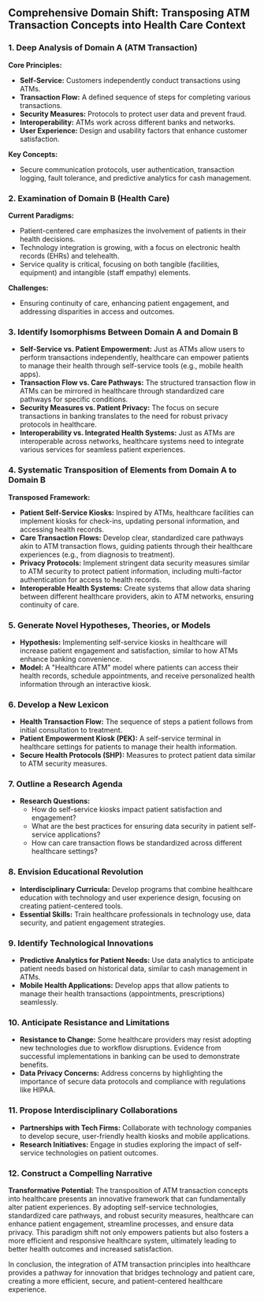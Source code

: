 ## Comprehensive Domain Shift: Transposing ATM Transaction Concepts into Health Care Context

### 1. Deep Analysis of Domain A (ATM Transaction)

**Core Principles:**
- **Self-Service:** Customers independently conduct transactions using ATMs.
- **Transaction Flow:** A defined sequence of steps for completing various transactions.
- **Security Measures:** Protocols to protect user data and prevent fraud.
- **Interoperability:** ATMs work across different banks and networks.
- **User Experience:** Design and usability factors that enhance customer satisfaction.

**Key Concepts:**
- Secure communication protocols, user authentication, transaction logging, fault tolerance, and predictive analytics for cash management.

### 2. Examination of Domain B (Health Care)

**Current Paradigms:**
- Patient-centered care emphasizes the involvement of patients in their health decisions.
- Technology integration is growing, with a focus on electronic health records (EHRs) and telehealth.
- Service quality is critical, focusing on both tangible (facilities, equipment) and intangible (staff empathy) elements.

**Challenges:**
- Ensuring continuity of care, enhancing patient engagement, and addressing disparities in access and outcomes.

### 3. Identify Isomorphisms Between Domain A and Domain B

- **Self-Service vs. Patient Empowerment:** Just as ATMs allow users to perform transactions independently, healthcare can empower patients to manage their health through self-service tools (e.g., mobile health apps).
- **Transaction Flow vs. Care Pathways:** The structured transaction flow in ATMs can be mirrored in healthcare through standardized care pathways for specific conditions.
- **Security Measures vs. Patient Privacy:** The focus on secure transactions in banking translates to the need for robust privacy protocols in healthcare.
- **Interoperability vs. Integrated Health Systems:** Just as ATMs are interoperable across networks, healthcare systems need to integrate various services for seamless patient experiences.

### 4. Systematic Transposition of Elements from Domain A to Domain B

**Transposed Framework:**
- **Patient Self-Service Kiosks:** Inspired by ATMs, healthcare facilities can implement kiosks for check-ins, updating personal information, and accessing health records.
- **Care Transaction Flows:** Develop clear, standardized care pathways akin to ATM transaction flows, guiding patients through their healthcare experiences (e.g., from diagnosis to treatment).
- **Privacy Protocols:** Implement stringent data security measures similar to ATM security to protect patient information, including multi-factor authentication for access to health records.
- **Interoperable Health Systems:** Create systems that allow data sharing between different healthcare providers, akin to ATM networks, ensuring continuity of care.

### 5. Generate Novel Hypotheses, Theories, or Models

- **Hypothesis:** Implementing self-service kiosks in healthcare will increase patient engagement and satisfaction, similar to how ATMs enhance banking convenience.
- **Model:** A "Healthcare ATM" model where patients can access their health records, schedule appointments, and receive personalized health information through an interactive kiosk.

### 6. Develop a New Lexicon

- **Health Transaction Flow:** The sequence of steps a patient follows from initial consultation to treatment.
- **Patient Empowerment Kiosk (PEK):** A self-service terminal in healthcare settings for patients to manage their health information.
- **Secure Health Protocols (SHP):** Measures to protect patient data similar to ATM security measures.

### 7. Outline a Research Agenda

- **Research Questions:**
  - How do self-service kiosks impact patient satisfaction and engagement?
  - What are the best practices for ensuring data security in patient self-service applications?
  - How can care transaction flows be standardized across different healthcare settings?

### 8. Envision Educational Revolution

- **Interdisciplinary Curricula:** Develop programs that combine healthcare education with technology and user experience design, focusing on creating patient-centered tools.
- **Essential Skills:** Train healthcare professionals in technology use, data security, and patient engagement strategies.

### 9. Identify Technological Innovations

- **Predictive Analytics for Patient Needs:** Use data analytics to anticipate patient needs based on historical data, similar to cash management in ATMs.
- **Mobile Health Applications:** Develop apps that allow patients to manage their health transactions (appointments, prescriptions) seamlessly.

### 10. Anticipate Resistance and Limitations

- **Resistance to Change:** Some healthcare providers may resist adopting new technologies due to workflow disruptions. Evidence from successful implementations in banking can be used to demonstrate benefits.
- **Data Privacy Concerns:** Address concerns by highlighting the importance of secure data protocols and compliance with regulations like HIPAA.

### 11. Propose Interdisciplinary Collaborations

- **Partnerships with Tech Firms:** Collaborate with technology companies to develop secure, user-friendly health kiosks and mobile applications.
- **Research Initiatives:** Engage in studies exploring the impact of self-service technologies on patient outcomes.

### 12. Construct a Compelling Narrative

**Transformative Potential:**
The transposition of ATM transaction concepts into healthcare presents an innovative framework that can fundamentally alter patient experiences. By adopting self-service technologies, standardized care pathways, and robust security measures, healthcare can enhance patient engagement, streamline processes, and ensure data privacy. This paradigm shift not only empowers patients but also fosters a more efficient and responsive healthcare system, ultimately leading to better health outcomes and increased satisfaction.

In conclusion, the integration of ATM transaction principles into healthcare provides a pathway for innovation that bridges technology and patient care, creating a more efficient, secure, and patient-centered healthcare experience.